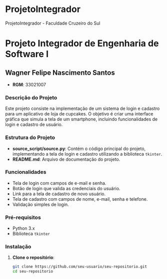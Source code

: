 # ProjetoIntegrador
ProjetoIntegrador - Faculdade Cruzeiro do Sul


# Projeto Integrador de Engenharia de Software I

## Wagner Felipe Nascimento Santos
- **RGM**: 33021007

### Descrição do Projeto
Este projeto consiste na implementação de um sistema de login e cadastro para um aplicativo de loja de cupcakes. O objetivo é criar uma interface gráfica que simula a tela de um smartphone, incluindo funcionalidades de login e cadastro de usuário.

### Estrutura do Projeto
- **source_script/source.py**: Contém o código principal do projeto, implementando a tela de login e cadastro utilizando a biblioteca `tkinter`.
- **README.md**: Arquivo de documentação do projeto.

### Funcionalidades
- Tela de login com campos de e-mail e senha.
- Botão de login que valida as credenciais do usuário.
- Link para a tela de cadastro de novo usuário.
- Tela de cadastro com campos de nome, e-mail, senha e telefone.
- Validação simples de login.

### Pré-requisitos
- Python 3.x
- Biblioteca `tkinter`

### Instalação
1. **Clone o repositório**:
   ```bash
   git clone https://github.com/seu-usuario/seu-repositorio.git
   cd seu-repositorio
